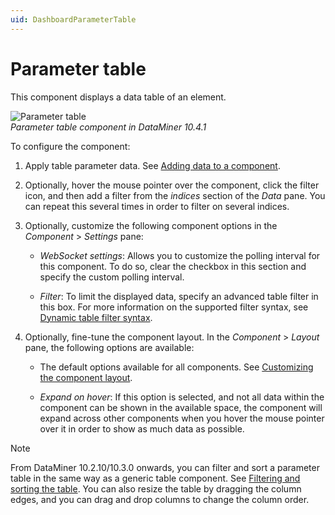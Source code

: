 ```yaml
---
uid: DashboardParameterTable
---
```


# Parameter table

This component displays a data table of an element.

![Parameter table](~/user-guide/images/Parameter_Table.png)<br>*Parameter table component in DataMiner 10.4.1*

To configure the component:

1. Apply table parameter data. See [Adding data to a component](xref:Adding_data_to_component).

1. Optionally, hover the mouse pointer over the component, click the filter icon, and then add a filter from the *indices* section of the *Data* pane. You can repeat this several times in order to filter on several indices.

1. Optionally, customize the following component options in the *Component* > *Settings* pane:

   - *WebSocket settings*: Allows you to customize the polling interval for this component. To do so, clear the checkbox in this section and specify the custom polling interval.

   - *Filter*: To limit the displayed data, specify an advanced table filter in this box. For more information on the supported filter syntax, see [Dynamic table filter syntax](xref:Dynamic_table_filter_syntax).

1. Optionally, fine-tune the component layout. In the *Component* > *Layout* pane, the following options are available:

   - The default options available for all components. See [Customizing the component layout](xref:Customize_Component_Layout).

   - *Expand on hover*: If this option is selected, and not all data within the component can be shown in the available space, the component will expand across other components when you hover the mouse pointer over it in order to show as much data as possible.

> [!NOTE]
> From DataMiner 10.2.10/10.3.0 onwards, you can filter and sort a parameter table in the same way as a generic table component. See [Filtering and sorting the table](xref:DashboardTable). You can also resize the table by dragging the column edges, and you can drag and drop columns to change the column order.
